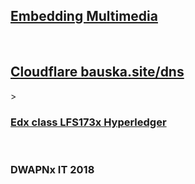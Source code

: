 
<h2><a href="https://developer.mozilla.org/en-US/docs/Learn/HTML/Multimedia_and_embedding/Responsive_images">Embedding Multimedia</a></h2>
<br/>
<h2><a href="https://dash.cloudflare.com/3acee6f6f58909a84295ef00f79e3361/bauska.site/dns">Cloudflare bauska.site/dns</a></h2>>
<br/>
<h3><a href="https://learning.edx.org/course/course-v1:LinuxFoundationX+LFS173x+3T2021/block-v1:LinuxFoundationX+LFS173x+3T2021+type@sequential+block@1c3e17cb22c64f70b73abae00c80f0a3/block-v1:LinuxFoundationX+LFS173x+3T2021+type@vertical+block@eb20f7d37eeb4b7f8a477a9c916e4e0f">Edx class LFS173x Hyperledger</a></h3>
<br/>
<h3><a hef="https://learning.edx.org/course/course-v1:TUMx+DWAPNx+1T_2018/block-v1:TUMx+DWAPNx+1T_2018+type@sequential+block@1fb923b99c084ffebd53decb9413e1ec/block-v1:TUMx+DWAPNx+1T_2018+type@vertical+block@c1c00b0416dd4f5abeaee778c5561347">DWAPNx IT 2018</a></h3>
